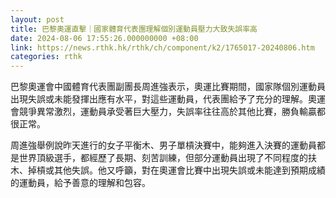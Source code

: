 ```yaml
---
layout: post
title: 巴黎奧運直擊｜國家體育代表團理解個別運動員壓力大致失誤率高
date: 2024-08-06 17:55:26.000000000 +08:00
link: https://news.rthk.hk/rthk/ch/component/k2/1765017-20240806.htm
categories: rthk
---
```


巴黎奧運會中國體育代表團副團長周進強表示，奧運比賽期間，國家隊個別運動員出現失誤或未能發揮出應有水平，對這些運動員，代表團給予了充分的理解。奧運會競爭異常激烈，運動員承受著巨大壓力，失誤率往往高於其他比賽，勝負輸贏都很正常。

周進強舉例說昨天進行的女子平衡木、男子單槓決賽中，能夠進入決賽的運動員都是世界頂級選手，都經歷了長期、刻苦訓練，但部分運動員出現了不同程度的扶木、掉槓或其他失誤。他又呼籲，對在奧運會比賽中出現失誤或未能達到預期成績的運動員，給予善意的理解和包容。
